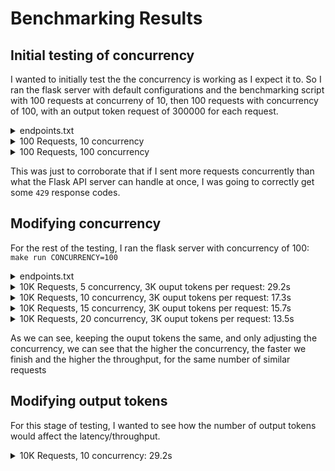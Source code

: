 # Benchmarking Results

## Initial testing of concurrency

I wanted to initially test the the concurrency is working as I expect it to. So I ran the flask server with default configurations and the benchmarking script with 100 requests at concurreny of 10, then 100 requests with concurrency of 100, with an output token request of 300000 for each request.

<details>
<summary> endpoints.txt </summary>

```
http://localhost:5000/tokenizer?output_tokens=300000&input_text=abcdefgh
```
</details>

<details>
<summary> 100 Requests, 10 concurrency </summary>

```
$ python benchmarking/async_benchmarking.py --requests 100 --concurrency 10 --targets endpoints.txt
*** Results ***
Status codes:
  200: 100 times
Success ratio: 100.00%
--- - --- - ---
Total time: 9.1415 seconds
Median latency: 0.8848  |  Average latency: 0.8865 seconds
Shortest request time: 0.4683 seconds  |  Longest request time: 1.4985 seconds
--- - --- - ---
Throughput: 10.939075850185478 requests per second
Avg Input Tokens: 2.0000  |  Avg Output Tokens: 300000.0000
Input Token Throughput: 21.8782 tokens per second  |  Output Token Throughput: 3281722.7551 tokens per second
```
</details>

<details>
<summary> 100 Requests, 100 concurrency </summary>

```
$ python benchmarking/async_benchmarking.py --requests 100 --concurrency 100 --targets endpoints.txt
*** Results ***
Status codes:
  200: 45 times
  429: 55 times
Success ratio: 45.00%
--- - --- - ---
Total time: 4.2960 seconds
Median latency: 3.2156  |  Average latency: 2.9817 seconds
Shortest request time: 0.2459 seconds  |  Longest request time: 4.2917 seconds
--- - --- - ---
Throughput: 23.277331747585237 requests per second
Avg Input Tokens: 0.9000  |  Avg Output Tokens: 135000.0000
Input Token Throughput: 20.9496 tokens per second  |  Output Token Throughput: 3142439.7859 tokens per second
```
</details>

This was just to corroborate that if I sent more requests concurrently than what the Flask API server can handle at once, I was going to correctly get some `429` response codes.

## Modifying concurrency

For the rest of the testing, I ran the flask server with concurrency of 100: `make run CONCURRENCY=100`

<details>
<summary> endpoints.txt </summary>

```
http://localhost:5000/tokenizer?output_tokens=3000&input_text=abcdefgh
```
</details>

<details>
<summary> 10K Requests, 5 concurrency, 3K ouput tokens per request: 29.2s </summary>

```
$ python benchmarking/async_benchmarking.py --requests 10000 --concurrency 5 --targets endpoints.txt
*** Results ***
Status codes:
  200: 10000 times
Success ratio: 100.00%
--- - --- - ---
Total time: 29.1562 seconds
Median latency: 0.0065  |  Average latency: 0.0145 seconds
Shortest request time: 0.0016 seconds  |  Longest request time: 13.1148 seconds
--- - --- - ---
Throughput: 342.98051624263013 requests per second
Avg Input Tokens: 2.0000  |  Avg Output Tokens: 3000.0000
Input Token Throughput: 685.9610 tokens per second  |  Output Token Throughput: 1028941.5487 tokens per second
```
</details>

<details>
<summary> 10K Requests, 10 concurrency, 3K ouput tokens per request: 17.3s </summary>

```
$ python benchmarking/async_benchmarking.py --requests 10000 --concurrency 10 --targets endpoints.txt
*** Results ***
Status codes:
  200: 10000 times
Success ratio: 100.00%
--- - --- - ---
Total time: 17.3026 seconds
Median latency: 0.0150  |  Average latency: 0.0171 seconds
Shortest request time: 0.0045 seconds  |  Longest request time: 0.1030 seconds
--- - --- - ---
Throughput: 577.9483276959896 requests per second
Avg Input Tokens: 2.0000  |  Avg Output Tokens: 3000.0000
Input Token Throughput: 1155.8967 tokens per second  |  Output Token Throughput: 1733844.9831 tokens per second
```
</details>

<details>
<summary> 10K Requests, 15 concurrency, 3K ouput tokens per request: 15.7s </summary>

```
$ python benchmarking/async_benchmarking.py --requests 10000 --concurrency 15 --targets endpoints.txt
*** Results ***
Status codes:
  200: 10000 times
Success ratio: 100.00%
--- - --- - ---
Total time: 15.7279 seconds
Median latency: 0.0205  |  Average latency: 0.0234 seconds
Shortest request time: 0.0039 seconds  |  Longest request time: 0.3286 seconds
--- - --- - ---
Throughput: 635.8147659899045 requests per second
Avg Input Tokens: 2.0000  |  Avg Output Tokens: 3000.0000
Input Token Throughput: 1271.6295 tokens per second  |  Output Token Throughput: 1907444.2980 tokens per second
```
</details>

<details>
<summary> 10K Requests, 20 concurrency, 3K ouput tokens per request: 13.5s </summary>

```
$  python benchmarking/async_benchmarking.py --requests 10000 --concurrency 20 --targets endpoints.txt
*** Results ***
Status codes:
  200: 10000 times
Success ratio: 100.00%
--- - --- - ---
Total time: 13.5230 seconds
Median latency: 0.0260  |  Average latency: 0.0269 seconds
Shortest request time: 0.0115 seconds  |  Longest request time: 0.0730 seconds
--- - --- - ---
Throughput: 739.4807800149299 requests per second
Avg Input Tokens: 2.0000  |  Avg Output Tokens: 3000.0000
Input Token Throughput: 1478.9616 tokens per second  |  Output Token Throughput: 2218442.3400 tokens per second
```
</details>

As we can see, keeping the ouput tokens the same, and only adjusting the concurrency, we can see that the higher the concurrency, the faster we finish and the higher the throughput, for the same number of similar requests

## Modifying output tokens

For this stage of testing, I wanted to see how the number of output tokens would affect the latency/throughput.

<details>
<summary> 10K Requests, 10 concurrency: 29.2s </summary>

	<details>
	<summary> endpoints.txt </summary>

	```
	http://localhost:5000/tokenizer?output_tokens=3000&input_text=abcdefgh
	```
	</details>


	<details>
	<summary> endpoints.txt </summary>

	```
	$ python benchmarking/async_benchmarking.py --requests 10000 --concurrency 5 --targets endpoints.txt
	*** Results ***
	Status codes:
	  200: 10000 times
	Success ratio: 100.00%
	--- - --- - ---
	Total time: 29.1562 seconds
	Median latency: 0.0065  |  Average latency: 0.0145 seconds
	Shortest request time: 0.0016 seconds  |  Longest request time: 13.1148 seconds
	--- - --- - ---
	Throughput: 342.98051624263013 requests per second
	Avg Input Tokens: 2.0000  |  Avg Output Tokens: 3000.0000
	Input Token Throughput: 685.9610 tokens per second  |  Output Token Throughput: 1028941.5487 tokens per second
	```
	</details>


</details>
